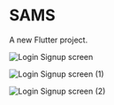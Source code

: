 # SAMS 

A new Flutter project.

![Login   Signup screen](https://user-images.githubusercontent.com/108194170/230173282-892f403d-4c91-4670-a74b-32a3a14af8ba.jpg)

![Login   Signup screen (1)](https://user-images.githubusercontent.com/108194170/230178168-ffb01f93-f32a-4b04-9c0e-d82968365bfe.jpg)

![Login   Signup screen (2)](https://user-images.githubusercontent.com/108194170/230178323-555ce7ff-fc14-4008-9c0b-49ee9ee35c06.jpg)
